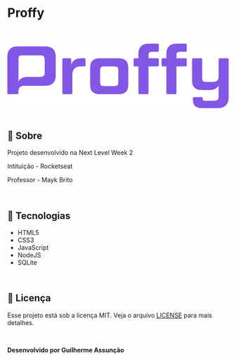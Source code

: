 # Proffy

<br>
<br>

<div align="center">
  <img src="public/images/logo-purple.svg" alt="Proffy">
</div>

<br>

## :bookmark_tabs: Sobre

Projeto desenvolvido na Next Level Week 2

Intituição - Rocketseat

Professor - Mayk Brito

<br>

## :hammer: Tecnologias

- HTML5
- CSS3
- JavaScript
- NodeJS
- SQLite

<br>

## :green_book: Licença 

Esse projeto está sob a licença MIT. Veja o arquivo [LICENSE](LICENSE) para mais detalhes.

<br>

<b>Desenvolvido por Guilherme Assunção</b>